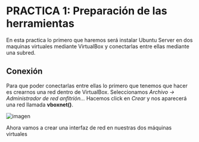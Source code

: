 # PRACTICA 1: Preparación de las herramientas
En esta practica lo primero que haremos será instalar Ubuntu Server en dos maquinas virtuales mediante VirtualBox y conectarlas entre ellas mediante una subred.

## Conexión
Para que poder conectarlas entre ellas lo primero que tenemos que hacer es crearnos una red dentro de VirtualBox. Seleccionamos *Archivo -> Administrador de red anfitrión...* Hacemos click en *Crear* y nos aparecerá una red llamada **vboxnet()**.

![imagen](https://github.com/Antobio17/swap1819/blob/master/practica1/Imagenes/AdminRed.png)

Ahora vamos a crear una interfaz de red en nuestras dos máquinas virtuales


